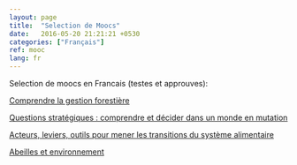 ```yaml
---
layout: page
title:  "Selection de Moocs"
date:   2016-05-20 21:21:21 +0530
categories: ["Français"]
ref: mooc
lang: fr
---
```



Selection de moocs en Francais (testes et approuves): 

[Comprendre la gestion forestière](https://www.fun-mooc.fr/fr/cours/comprendre-la-gestion-forestiere/)

[Questions stratégiques : comprendre et décider dans un monde en mutation](https://www.fun-mooc.fr/fr/cours/questions-strategiques-comprendre-et-decider-dans-un-monde-en-mutation/)

[Acteurs, leviers, outils pour mener les transitions du système alimentaire](https://www.fun-mooc.fr/fr/cours/acteurs-leviers-outils-pour-mener-les-transitions-du-systeme-alimentaire/)

[Abeilles et environnement](https://www.fun-mooc.fr/fr/cours/mooc-abeilles-et-environnement/)

